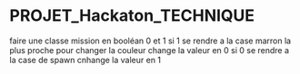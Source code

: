 # PROJET_Hackaton_TECHNIQUE

faire une  classe mission en booléan 0 et 1 
si 1 se rendre a la case marron la plus proche pour changer la couleur change la valeur en 0
si 0 se rendre a la case de spawn cnhange la valeur en 1